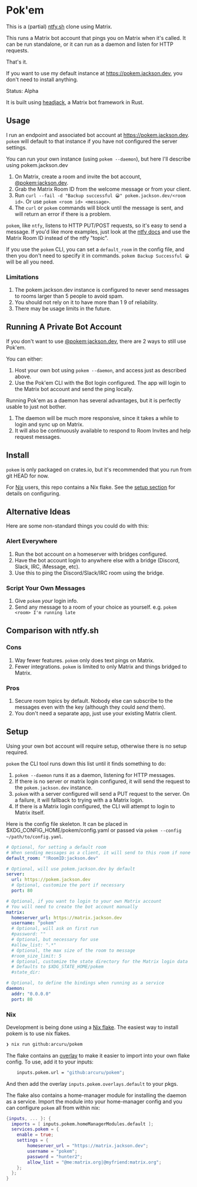 # Pok'em

This is a (partial) [ntfy.sh](https://ntfy.sh) clone using Matrix.

This runs a Matrix bot account that pings you on Matrix when it's called.
It can be run standalone, or it can run as a daemon and listen for HTTP requests.

That's it.

If you want to use my default instance at https://pokem.jackson.dev, you don't need to install anything.

Status: Alpha

It is built using [headjack](https://github.com/arcuru/headjack), a Matrix bot framework in Rust.

## Usage

I run an endpoint and associated bot account at https://pokem.jackson.dev.
`pokem` will default to that instance if you have not configured the server settings.

You can run your own instance (using `pokem --daemon`), but here I'll describe using pokem.jackson.dev

1. On Matrix, create a room and invite the bot account, [@pokem:jackson.dev](https://matrix.to/#/@pokem:jackson.dev).
2. Grab the Matrix Room ID from the welcome message or from your client.
3. Run `curl --fail -d "Backup successful 😀" pokem.jackson.dev/<room id>`. Or use `pokem <room id> <message>`.
4. The `curl` or `pokem` commands will block until the message is sent, and will return an error if there is a problem.

`pokem`, like `ntfy`, listens to HTTP PUT/POST requests, so it's easy to send a message.
If you'd like more examples, just look at the [ntfy docs](https://docs.ntfy.sh/#step-2-send-a-message) and use the Matrix Room ID instead of the ntfy "topic".

If you use the `pokem` CLI, you can set a `default_room` in the config file, and then you don't need to specify it in commands.
`pokem Backup Successful 😀` will be all you need.

### Limitations

1. The pokem.jackson.dev instance is configured to never send messages to rooms larger than 5 people to avoid spam.
2. You should not rely on it to have more than 1 9 of reliability.
3. There may be usage limits in the future.

## Running A Private Bot Account

If you don't want to use [@pokem:jackson.dev](https://matrix.to/#/@pokem:jackson.dev), there are 2 ways to still use Pok'em.

You can either:

1. Host your own bot using `pokem --daemon`, and access just as described above.
2. Use the Pok'em CLI with the Bot login configured. The app will login to the Matrix bot account and send the ping locally.

Running Pok'em as a daemon has several advantages, but it is perfectly usable to just not bother.

1. The daemon will be much more responsive, since it takes a while to login and sync up on Matrix.
2. It will also be continuously available to respond to Room Invites and help request messages.

## Install

`pokem` is only packaged on crates.io, but it's recommended that you run from git HEAD for now.

For [Nix](https://nixos.org/) users, this repo contains a Nix flake. See the [setup section](#nix) for details on configuring.

## Alternative Ideas

Here are some non-standard things you could do with this:

### Alert Everywhere

1. Run the bot account on a homeserver with bridges configured.
2. Have the bot account login to anywhere else with a bridge (Discord, Slack, IRC, iMessage, etc).
3. Use this to ping the Discord/Slack/IRC room using the bridge.

### Script Your Own Messages

1. Give `pokem` _your_ login info.
2. Send any message to a room of your choice as yourself. e.g. `pokem <room> I'm running late`

## Comparison with ntfy.sh

### Cons

1. Way fewer features. `pokem` only does text pings on Matrix.
2. Fewer integrations. `pokem` is limited to only Matrix and things bridged to Matrix.

### Pros

1. Secure room topics by default. Nobody else can subscribe to the messages even with the key (although they could _send_ them).
2. You don't need a separate app, just use your existing Matrix client.

## Setup

Using your own bot account will require setup, otherwise there is no setup required.

`pokem` the CLI tool runs down this list until it finds something to do:

1. `pokem --daemon` runs it as a daemon, listening for HTTP messages.
2. If there is no server or matrix login configured, it will send the request to the `pokem.jackson.dev` instance.
3. `pokem` with a server configured will send a PUT request to the server. On a failure, it will fallback to trying with a a Matrix login.
4. If there is a Matrix login configured, the CLI will attempt to login to Matrix itself.

Here is the config file skeleton.
It can be placed in $XDG_CONFIG_HOME/pokem/config.yaml or passed via `pokem --config ~/path/to/config.yaml`.

```yaml
# Optional, for setting a default room
# When sending messages as a client, it will send to this room if none is given
default_room: "!RoomID:jackson.dev"

# Optional, will use pokem.jackson.dev by default
server:
  url: https://pokem.jackson.dev
  # Optional, customize the port if necessary
  port: 80

# Optional, if you want to login to your own Matrix account
# You will need to create the bot account manually
matrix:
  homeserver_url: https://matrix.jackson.dev
  username: "pokem"
  # Optional, will ask on first run
  #password: ""
  # Optional, but necessary for use
  #allow_list: ".*"
  # Optional, the max size of the room to message
  #room_size_limit: 5
  # Optional, customize the state directory for the Matrix login data
  # Defaults to $XDG_STATE_HOME/pokem
  #state_dir:

# Optional, to define the bindings when running as a service
daemon:
  addr: "0.0.0.0"
  port: 80
```

### Nix

Development is being done using a [Nix flake](https://nixos.wiki/wiki/Flakes).
The easiest way to install pokem is to use nix flakes.

```bash
❯ nix run github:arcuru/pokem
```

The flake contains an [overlay](https://nixos.wiki/wiki/Overlays) to make it easier to import into your own flake config.
To use, add it to your inputs:

```nix
    inputs.pokem.url = "github:arcuru/pokem";
```

And then add the overlay `inputs.pokem.overlays.default` to your pkgs.

The flake also contains a home-manager module for installing the daemon as a service.
Import the module into your home-manager config and you can configure `pokem` all from within nix:

```nix
{inputs, ... }: {
  imports = [ inputs.pokem.homeManagerModules.default ];
  services.pokem = {
    enable = true;
    settings = {
        homeserver_url = "https://matrix.jackson.dev";
        username = "pokem";
        password = "hunter2";
        allow_list = "@me:matrix.org|@myfriend:matrix.org";
    };
  };
}
```

